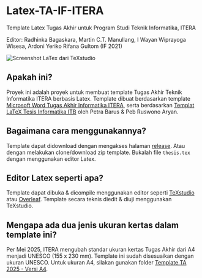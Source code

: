 # Latex-TA-IF-ITERA
Template Latex Tugas Akhir untuk Program Studi Teknik Informatika, ITERA

Editor: Radhinka Bagaskara, Martin C.T. Manullang, I Wayan Wiprayoga Wisesa, Ardoni Yeriko Rifana Gultom (IF 2021)

![Screenshot LaTex dari TeXstudio](ss.jpg)

## Apakah ini?

Proyek ini adalah proyek untuk membuat template Tugas Akhir Teknik Informatika ITERA berbasis Latex. Template dibuat berdasarkan template [Microsoft Word Tugas Akhir Informatika ITERA](https://drive.google.com/file/d/1ZGk0GzCovn7iPYFXfmmWPUmS1PqBW1Ml/view), serta berdasarkan [Templat LaTeX Tesis Informatika ITB](https://github.com/petrabarus/if-itb-latex) oleh Petra Barus & Peb Ruswono Aryan.

## Bagaimana cara menggunakannya?

Template dapat didownload dengan mengakses halaman [release](https://github.com/rdhnk/Latex-TA-IF-ITERA/releases). Atau dengan melakukan clone/download zip template. Bukalah file `thesis.tex` dengan menggunakan editor Latex.

## Editor Latex seperti apa?

Template dapat dibuka & dicompile menggunakan editor seperti [TeXstudio](https://www.texstudio.org/) atau [Overleaf](https://www.overleaf.com). Template secara teknis diedit & diuji menggunakan TeXstudio.

## Mengapa ada dua jenis ukuran kertas dalam template ini?

Per Mei 2025, ITERA mengubah standar ukuran kertas Tugas Akhir dari A4 menjadi UNESCO (155 x 230 mm). Template ini sudah disesuaikan dengan ukuran UNESCO. Untuk ukuran A4, silakan gunakan folder [Template TA 2025 - Versi A4](Template%20TA%202025%20-%20Versi%20A4).
